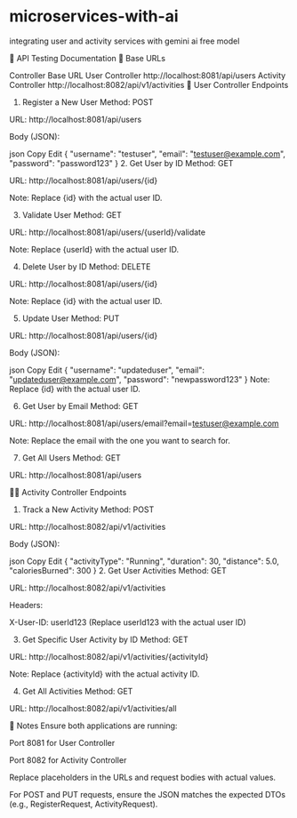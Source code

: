 # microservices-with-ai
integrating user and activity services with gemini ai free model

🧪 API Testing Documentation
📌 Base URLs

Controller	Base URL
User Controller	http://localhost:8081/api/users
Activity Controller	http://localhost:8082/api/v1/activities
👤 User Controller Endpoints
1. Register a New User
Method: POST

URL: http://localhost:8081/api/users

Body (JSON):

json
Copy
Edit
{
  "username": "testuser",
  "email": "testuser@example.com",
  "password": "password123"
}
2. Get User by ID
Method: GET

URL: http://localhost:8081/api/users/{id}

Note: Replace {id} with the actual user ID.

3. Validate User
Method: GET

URL: http://localhost:8081/api/users/{userId}/validate

Note: Replace {userId} with the actual user ID.

4. Delete User by ID
Method: DELETE

URL: http://localhost:8081/api/users/{id}

Note: Replace {id} with the actual user ID.

5. Update User
Method: PUT

URL: http://localhost:8081/api/users/{id}

Body (JSON):

json
Copy
Edit
{
  "username": "updateduser",
  "email": "updateduser@example.com",
  "password": "newpassword123"
}
Note: Replace {id} with the actual user ID.

6. Get User by Email
Method: GET

URL: http://localhost:8081/api/users/email?email=testuser@example.com

Note: Replace the email with the one you want to search for.

7. Get All Users
Method: GET

URL: http://localhost:8081/api/users

🏃‍♂️ Activity Controller Endpoints
1. Track a New Activity
Method: POST

URL: http://localhost:8082/api/v1/activities

Body (JSON):

json
Copy
Edit
{
  "activityType": "Running",
  "duration": 30,
  "distance": 5.0,
  "caloriesBurned": 300
}
2. Get User Activities
Method: GET

URL: http://localhost:8082/api/v1/activities

Headers:

X-User-ID: userId123
(Replace userId123 with the actual user ID)

3. Get Specific User Activity by ID
Method: GET

URL: http://localhost:8082/api/v1/activities/{activityId}

Note: Replace {activityId} with the actual activity ID.

4. Get All Activities
Method: GET

URL: http://localhost:8082/api/v1/activities/all

📝 Notes
Ensure both applications are running:

Port 8081 for User Controller

Port 8082 for Activity Controller

Replace placeholders in the URLs and request bodies with actual values.

For POST and PUT requests, ensure the JSON matches the expected DTOs (e.g., RegisterRequest, ActivityRequest).